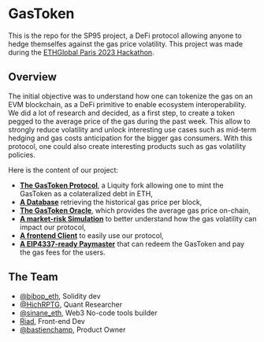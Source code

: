 # GasToken

This is the repo for the SP95 project, a DeFi protocol allowing anyone to hedge themselfes against the gas price volatility.
This project was made during the [ETHGlobal Paris 2023 Hackathon](https://ethglobal.com/events/paris2023). 


## Overview

The initial objective was to understand how one can tokenize the gas on an EVM blockchain, as a DeFi primitive to enable ecosystem interoperability. We did a lot of research and decided, as a first step, to create a token pegged to the average price of the gas during the past week. This allow to strongly reduce volatility and unlock interesting use cases such as mid-term hedging and gas costs anticipation for the bigger gas consumers. With this protocol, one could also create interesting products such as gas volatility policies.

Here is the content of our project:
- [**The GasToken Protocol**](gastoken-protocol/), a Liquity fork allowing one to mint the GasToken as a colateralized debt in ETH,
- [**A Database**](db/) retrieving the historical gas price per block,
- [**The GasToken Oracle**](https://github.com/pinky-io/base-fee-average-oracle), which provides the average gas price on-chain,
- [**A market-risk Simulation**](protocol-simulation/) to better understand how the gas volatility can impact our protocol,
- [**A frontend Client**](gastoken-client/) to easily use our protocol,
- [**A EIP4337-ready Paymaster**](gastoken-paymaster/) that can redeem the GasToken and pay the gas fees for the users.

## The Team

- [@bibop_eth](https://twitter.com/bipbop_eth), Solidity dev
- [@HichRPTG](https://twitter.com/HichRPTG), Quant Researcher
- [@sinane_eth](https://twitter.com/sinane_eth), Web3 No-code tools builder
- [Riad](https://www.linkedin.com/in/riad-eddahabi/), Front-end Dev
- [@bastienchamp](https://twitter.com/bastienchamp), Product Owner
